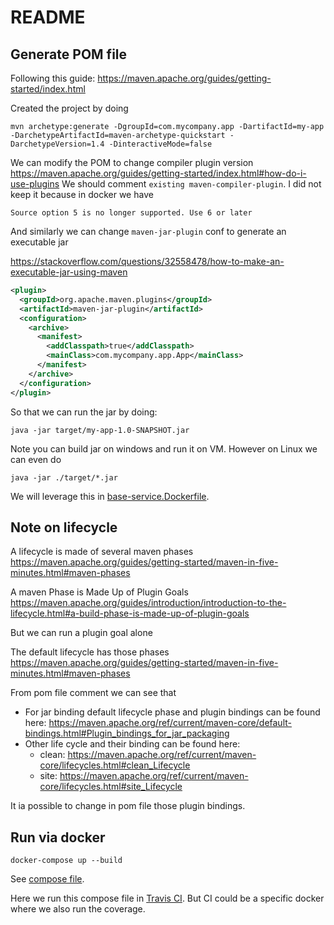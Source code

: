 # README

## Generate POM file

Following this guide:
https://maven.apache.org/guides/getting-started/index.html

Created the project by doing

````shell
mvn archetype:generate -DgroupId=com.mycompany.app -DartifactId=my-app -DarchetypeArtifactId=maven-archetype-quickstart -DarchetypeVersion=1.4 -DinteractiveMode=false
````

We can modify the POM to change compiler plugin version
https://maven.apache.org/guides/getting-started/index.html#how-do-i-use-plugins
We should comment `existing maven-compiler-plugin`.
I did not keep it because in docker we have
````shell
Source option 5 is no longer supported. Use 6 or later
````


And similarly we can change `maven-jar-plugin` conf to generate an executable jar

https://stackoverflow.com/questions/32558478/how-to-make-an-executable-jar-using-maven

````xml
<plugin>
  <groupId>org.apache.maven.plugins</groupId>
  <artifactId>maven-jar-plugin</artifactId>
  <configuration>
    <archive>
      <manifest>
        <addClasspath>true</addClasspath>
        <mainClass>com.mycompany.app.App</mainClass>
      </manifest>
    </archive>
  </configuration>
</plugin>
````

So that we can run the jar by doing:

````shell
java -jar target/my-app-1.0-SNAPSHOT.jar
````

Note you can build jar on windows and run it on VM. 
However on Linux we can even do 

````shell
java -jar ./target/*.jar
````

We will leverage this in [base-service.Dockerfile](./base-service.Dockerfile).

## Note on lifecycle

A lifecycle is made of several maven phases
https://maven.apache.org/guides/getting-started/maven-in-five-minutes.html#maven-phases

A maven Phase is Made Up of Plugin Goals
https://maven.apache.org/guides/introduction/introduction-to-the-lifecycle.html#a-build-phase-is-made-up-of-plugin-goals

But we can run a plugin goal alone

The default lifecycle has those phases
https://maven.apache.org/guides/getting-started/maven-in-five-minutes.html#maven-phases

From pom file comment we can see that

- For jar binding default lifecycle phase and plugin bindings can be found here:
https://maven.apache.org/ref/current/maven-core/default-bindings.html#Plugin_bindings_for_jar_packaging
- Other life cycle and their binding can be found here:
    - clean: https://maven.apache.org/ref/current/maven-core/lifecycles.html#clean_Lifecycle
    - site: https://maven.apache.org/ref/current/maven-core/lifecycles.html#site_Lifecycle

It ia possible to change in pom file those plugin bindings.

## Run via docker

````shell
docker-compose up --build
````

See [compose file](./docker-compose.yaml).

Here we run this compose file in [Travis CI](./.travis.yaml).
But CI could be a specific docker where we also run the coverage.
